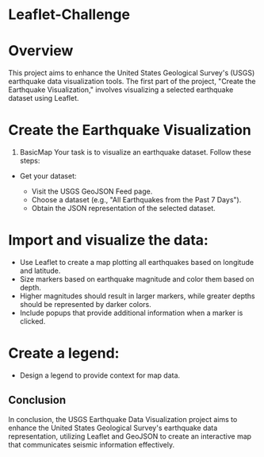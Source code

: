 # Leaflet-Challenge

# Overview
This project aims to enhance the United States Geological Survey's (USGS) earthquake data visualization tools. The first part of the project, "Create the Earthquake Visualization," involves visualizing a selected earthquake dataset using Leaflet.

# Create the Earthquake Visualization
1. BasicMap
Your task is to visualize an earthquake dataset. Follow these steps:

- Get your dataset:

  - Visit the USGS GeoJSON Feed page.
  - Choose a dataset (e.g., "All Earthquakes from the Past 7 Days").
  - Obtain the JSON representation of the selected dataset.

# Import and visualize the data:

  - Use Leaflet to create a map plotting all earthquakes based on longitude and latitude.
  - Size markers based on earthquake magnitude and color them based on depth.
  - Higher magnitudes should result in larger markers, while greater depths should be represented by darker colors.
  - Include popups that provide additional information when a marker is clicked.

# Create a legend:

  - Design a legend to provide context for map data.

## Conclusion

In conclusion, the USGS Earthquake Data Visualization project aims to enhance the United States Geological Survey's earthquake data representation, utilizing Leaflet and GeoJSON to create an interactive map that communicates seismic information effectively.
